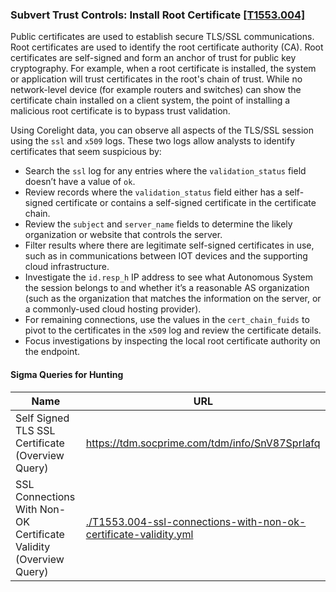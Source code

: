 ### Subvert Trust Controls: Install Root Certificate [\[T1553.004\]](https://attack.mitre.org/techniques/T1553/004)

Public certificates are used to establish secure TLS/SSL communications. Root certificates are used to identify the root certificate authority (CA). Root certificates are self-signed and form an anchor of trust for public key cryptography. For example, when a root certificate is installed, the system or application will trust certificates in the root's chain of trust. While no network-level device (for example routers and switches) can show the certificate chain installed on a client system, the point of installing a malicious root certificate is to bypass trust validation.

Using Corelight data, you can observe all aspects of the TLS/SSL session using the `ssl` and  `x509` logs. These two logs allow analysts to identify certificates that seem suspicious by:

- Search the `ssl` log for any entries where the `validation_status` field doesn’t have a value of `ok`.
- Review records where the `validation_status` field either has a self-signed certificate or contains a self-signed certificate in the certificate chain.
- Review the `subject` and `server_name` fields to determine the likely organization or website that controls the server.
- Filter results where there are legitimate self-signed certificates in use, such as in communications between IOT devices and the supporting cloud infrastructure.
- Investigate the `id.resp_h` IP address to see what Autonomous System the session belongs to and whether it’s a reasonable AS organization (such as the organization that matches the information on the server, or a commonly-used cloud hosting provider).
- For remaining connections, use the values in the `cert_chain_fuids` to pivot to the certificates in the `x509` log and review the certificate details.
- Focus investigations by inspecting the local root certificate authority on the endpoint.

#### Sigma Queries for Hunting

|Name|URL|
|--|--|
|Self Signed TLS SSL Certificate (Overview Query)|https://tdm.socprime.com/tdm/info/SnV87SprIafq |
|SSL Connections With Non-OK Certificate Validity (Overview Query)|[./T1553.004-ssl-connections-with-non-ok-certificate-validity.yml](./T1553.004-ssl-connections-with-non-ok-certificate-validity.yml)|
